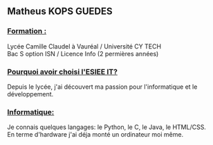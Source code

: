## Matheus KOPS GUEDES

### <u>Formation :</u> 
Lycée Camille Claudel à Vauréal / Université CY TECH \
Bac S option ISN / Licence Info (2 permières années)

### <u>Pourquoi avoir choisi l'ESIEE IT?</u>
Depuis le lycée, j'ai découvert ma passion pour l'informatique et le développement.

### <u>Informatique:</u>
Je connais quelques langages: le Python, le C, le Java, le HTML/CSS. \
En terme d'hardware j'ai déja monté un ordinateur moi même.
